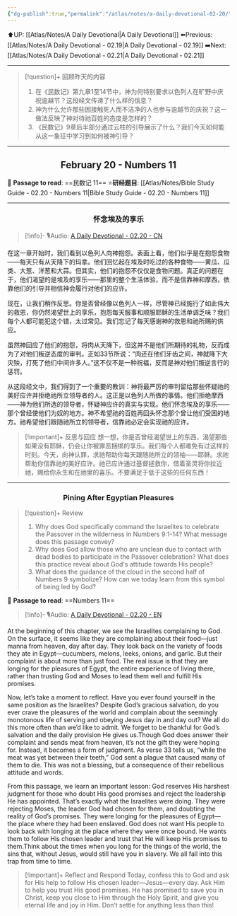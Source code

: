 ```yaml
---
{"dg-publish":true,"permalink":"/atlas/notes/a-daily-devotional-02-20/"}
---
```


 ⬆️UP: [[Atlas/Notes/A Daily Devotional\|A Daily Devotional]]
⬅️Previous: [[Atlas/Notes/A Daily Devotional - 02.19\|A Daily Devotional - 02.19]]
➡️Next: [[Atlas/Notes/A Daily Devotional - 02.21\|A Daily Devotional - 02.21]]

---

> [!question]+ 回顾昨天的内容
> 1. 在《民数记》第九章1至14节中，神为何特别要求以色列人在旷野中庆祝逾越节？这段经文传递了什么样的信息？
> 2. ⁠神为什么允许那些因接触死人而不洁净的人也参与逾越节的庆祝？这一做法反映了神对待祂百姓的态度是怎样的？
> 3. ⁠《民数记》9章后半部分通过云柱的引导展示了什么？我们今天如何能从这一象征中学习到如何被神引导？


---
## <center>February 20 - Numbers 11</center>

📖 **Passage to read**: ==民数记 11==
⭐**研经题目**: [[Atlas/Notes/Bible Study Guide - 02.20 - Numbers 11\|Bible Study Guide - 02.20 - Numbers 11]]

---
### <center>怀念埃及的享乐</center>

> [!info]- 🎙️Audio: [A Daily Devotional - 02.20 - CN]()

在这一章开始时，我们看到以色列人向神抱怨。表面上看，他们似乎是在抱怨食物——每天只有从天降下的玛拿。他们回忆起在埃及时吃过的各种食物——黄瓜、瓜类、大葱、洋葱和大蒜。但其实，他们的抱怨不仅仅是食物问题。真正的问题在于，他们渴望的是埃及的享乐——那里的整个生活体验，而不是信靠神和摩西，依靠他们的引导并相信神会履行对他们的应许。

现在，让我们稍作反思。你是否曾经像以色列人一样，尽管神已经施行了如此伟大的救恩，你仍然渴望世上的享乐，抱怨每天服事和顺服耶稣的生活单调乏味？我们每个人都可能犯这个错，太过常见。我们忘记了每天感谢神的救恩和祂所赐的供应。

虽然神回应了他们的抱怨，将肉从天降下，但这并不是他们所期待的礼物，反而成为了对他们叛逆态度的审判。正如33节所说：“肉还在他们牙齿之间，神就降下大灾殃，打死了他们中间许多人。”这不仅不是一种祝福，反而是神对他们叛逆言行的惩罚。

从这段经文中，我们得到了一个重要的教训：神将最严厉的审判留给那些怀疑祂的美好应许并拒绝祂所立领导者的人。这正是以色列人所做的事情。他们拒绝摩西——神为他们所选的领导者，怀疑神应许的真实与实现。他们怀念埃及的享乐——那个曾经使他们为奴的地方。神不希望祂的百姓再回头怀念那个曾让他们受困的地方。祂希望他们跟随祂所立的领导者，信靠祂必定会实现祂的应许。

> [!important]+ 反思与回应
想一想，你是否曾经渴望世上的东西，渴望那些如果没有耶稣，仍会让你被罪恶捆绑的享乐。我们每个人都难免有过这样的时刻。今天，向神认罪，求祂帮助你每天跟随祂所立的领袖——耶稣。求祂帮助你信靠祂的美好应许。祂已应许通过基督拯救你，借着圣灵将你拉近祂，赐给你永生和在祂里的喜乐。不要满足于低于这些的任何东西！



---
### <center>Pining After Egyptian Pleasures</center>

> [!question]+ Review
> 1. ⁠Why does God specifically command the Israelites to celebrate the Passover in the wilderness in Numbers 9:1-14? What message does this passage convey?
> 2. ⁠Why does God allow those who are unclean due to contact with dead bodies to participate in the Passover celebration? What does this practice reveal about God's attitude towards His people?
> 3. ⁠What does the guidance of the cloud in the second half of Numbers 9 symbolize? How can we today learn from this symbol of being led by God?

📖 **Passage to read**: ==Numbers 11==

> [!info]- 🎙️Audio: [A Daily Devotional - 02.20 - EN]()  

At the beginning of this chapter, we see the Israelites complaining to God. On the surface, it seems like they are complaining about their food—just manna from heaven, day after day. They look back on the variety of foods they ate in Egypt—cucumbers, melons, leeks, onions, and garlic. But their complaint is about more than just food. The real issue is that they are longing for the pleasures of Egypt, the entire experience of living there, rather than trusting God and Moses to lead them well and fulfill His promises.

Now, let’s take a moment to reflect. Have you ever found yourself in the same position as the Israelites? Despite God’s gracious salvation, do you ever crave the pleasures of the world and complain about the seemingly monotonous life of serving and obeying Jesus day in and day out? We all do this more often than we’d like to admit. We forget to be thankful for God’s salvation and the daily provision He gives us.Though God does answer their complaint and sends meat from heaven, it’s not the gift they were hoping for. Instead, it becomes a form of judgment. As verse 33 tells us, “while the meat was yet between their teeth,” God sent a plague that caused many of them to die. This was not a blessing, but a consequence of their rebellious attitude and words.

From this passage, we learn an important lesson: God reserves His harshest judgment for those who doubt His good promises and reject the leadership He has appointed. That’s exactly what the Israelites were doing. They were rejecting Moses, the leader God had chosen for them, and doubting the reality of God’s promises. They were longing for the pleasures of Egypt—the place where they had been enslaved. God does not want His people to look back with longing at the place where they were once bound. He wants them to follow His chosen leader and trust that He will keep His promises to them.Think about the times when you long for the things of the world, the sins that, without Jesus, would still have you in slavery. We all fall into this trap from time to time. 

> [!important]+ Reflect and Respond
Today, confess this to God and ask for His help to follow His chosen leader—Jesus—every day. Ask Him to help you trust His good promises. He has promised to save you in Christ, keep you close to Him through the Holy Spirit, and give you eternal life and joy in Him. Don’t settle for anything less than this!





















